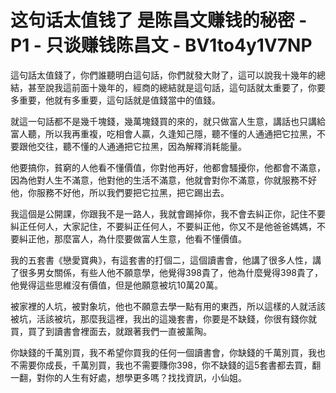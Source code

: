 # 这句话太值钱了 是陈昌文赚钱的秘密 - P1 - 只谈赚钱陈昌文 - BV1to4y1V7NP

這句話太值錢了，你們誰聽明白這句話，你們就發大財了，這可以說我十幾年的總結，甚至說我這前面十幾年的，經商的總結就是這句話，這句話就太重要了，你要多重要，他就有多重要，這句話就是值錢當中的值錢。

就這一句話都不是幾千塊錢，幾萬塊錢買的來的，就只做富人生意，講話也只講給富人聽，所以我再重複，吃相會人贏，久逢知己隱，聽不懂的人通通把它拉黑，不要跟他交往，聽不懂的人通通把它拉黑，因為解釋消耗能量。

他要搞你，貧窮的人他看不懂價值，你對他再好，他都會騷擾你，他都會不滿意，因為他對人生不滿意，他對他的生活不滿意，他就會對你不滿意，你就服務不好他，你服務不好他，所以我們要把它拉黑，把它踢出去。

我這個是公開課，你跟我不是一路人，我就會踢掉你，我不會去糾正你，記住不要糾正任何人，大家記住，不要糾正任何人，不要糾正他，你又不是他爸爸媽媽，不要糾正他，那麼富人，為什麼要做富人生意，他看不懂價值。

我的五套書《戀愛寶典》，有這套書的打個二，這個讀書會，他講了很多人性，講了很多男女關係，有些人他不願意學，他覺得398貴了，他為什麼覺得398貴了，他覺得這些思維沒有價值，但是他願意被坑10萬20萬。

被家裡的人坑，被對象坑，他也不願意去學一點有用的東西，所以這樣的人就活該被坑，活該被坑，那麼我這裡，我出的這幾套書，你要是不缺錢，你很有錢你就買，買了到讀書會裡面去，就跟著我們一直被薰陶。

你缺錢的千萬別買，我不希望你買我的任何一個讀書會，你缺錢的千萬別買，我也不需要你成長，千萬別買，我也不需要賺你398，你不缺錢的這5套書都去買，翻一翻，對你的人生有好處，想學更多嗎？找找資訊，小仙姐。

